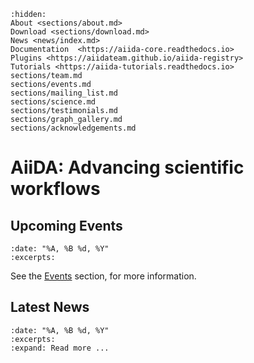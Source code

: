 ```{toctree}
:hidden:
About <sections/about.md>
Download <sections/download.md>
News <news/index.md>
Documentation  <https://aiida-core.readthedocs.io>
Plugins <https://aiidateam.github.io/aiida-registry>
Tutorials <https://aiida-tutorials.readthedocs.io>
sections/team.md
sections/events.md
sections/mailing_list.md
sections/science.md
sections/testimonials.md
sections/graph_gallery.md
sections/acknowledgements.md
```

# AiiDA: Advancing scientific workflows

## Upcoming Events

```{upcominglist}
:date: "%A, %B %d, %Y"
:excerpts:
```

See the [Events](sections/events.md) section, for more information.

## Latest News

```{postlist} 5
:date: "%A, %B %d, %Y"
:excerpts:
:expand: Read more ...
```

